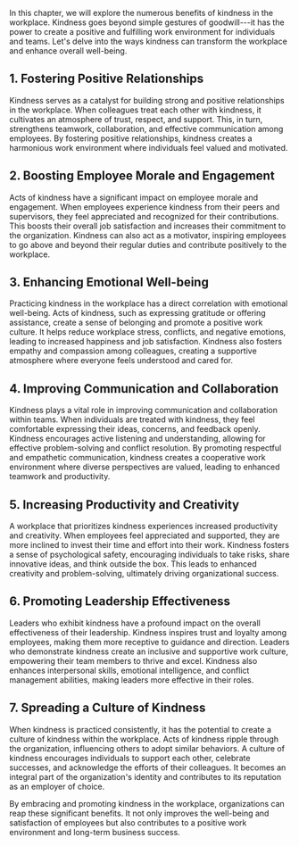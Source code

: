 
In this chapter, we will explore the numerous benefits of kindness in the workplace. Kindness goes beyond simple gestures of goodwill---it has the power to create a positive and fulfilling work environment for individuals and teams. Let's delve into the ways kindness can transform the workplace and enhance overall well-being.

**1. Fostering Positive Relationships**
---------------------------------------

Kindness serves as a catalyst for building strong and positive relationships in the workplace. When colleagues treat each other with kindness, it cultivates an atmosphere of trust, respect, and support. This, in turn, strengthens teamwork, collaboration, and effective communication among employees. By fostering positive relationships, kindness creates a harmonious work environment where individuals feel valued and motivated.

**2. Boosting Employee Morale and Engagement**
----------------------------------------------

Acts of kindness have a significant impact on employee morale and engagement. When employees experience kindness from their peers and supervisors, they feel appreciated and recognized for their contributions. This boosts their overall job satisfaction and increases their commitment to the organization. Kindness can also act as a motivator, inspiring employees to go above and beyond their regular duties and contribute positively to the workplace.

**3. Enhancing Emotional Well-being**
-------------------------------------

Practicing kindness in the workplace has a direct correlation with emotional well-being. Acts of kindness, such as expressing gratitude or offering assistance, create a sense of belonging and promote a positive work culture. It helps reduce workplace stress, conflicts, and negative emotions, leading to increased happiness and job satisfaction. Kindness also fosters empathy and compassion among colleagues, creating a supportive atmosphere where everyone feels understood and cared for.

**4. Improving Communication and Collaboration**
------------------------------------------------

Kindness plays a vital role in improving communication and collaboration within teams. When individuals are treated with kindness, they feel comfortable expressing their ideas, concerns, and feedback openly. Kindness encourages active listening and understanding, allowing for effective problem-solving and conflict resolution. By promoting respectful and empathetic communication, kindness creates a cooperative work environment where diverse perspectives are valued, leading to enhanced teamwork and productivity.

**5. Increasing Productivity and Creativity**
---------------------------------------------

A workplace that prioritizes kindness experiences increased productivity and creativity. When employees feel appreciated and supported, they are more inclined to invest their time and effort into their work. Kindness fosters a sense of psychological safety, encouraging individuals to take risks, share innovative ideas, and think outside the box. This leads to enhanced creativity and problem-solving, ultimately driving organizational success.

**6. Promoting Leadership Effectiveness**
-----------------------------------------

Leaders who exhibit kindness have a profound impact on the overall effectiveness of their leadership. Kindness inspires trust and loyalty among employees, making them more receptive to guidance and direction. Leaders who demonstrate kindness create an inclusive and supportive work culture, empowering their team members to thrive and excel. Kindness also enhances interpersonal skills, emotional intelligence, and conflict management abilities, making leaders more effective in their roles.

**7. Spreading a Culture of Kindness**
--------------------------------------

When kindness is practiced consistently, it has the potential to create a culture of kindness within the workplace. Acts of kindness ripple through the organization, influencing others to adopt similar behaviors. A culture of kindness encourages individuals to support each other, celebrate successes, and acknowledge the efforts of their colleagues. It becomes an integral part of the organization's identity and contributes to its reputation as an employer of choice.

By embracing and promoting kindness in the workplace, organizations can reap these significant benefits. It not only improves the well-being and satisfaction of employees but also contributes to a positive work environment and long-term business success.
